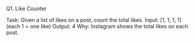 Q1. Like Counter

Task: Given a list of likes on a post, count the total likes.
Input: [1, 1, 1, 1] (each 1 = one like)
Output: 4
Why: Instagram shows the total likes on each post.